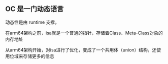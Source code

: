 

## OC 是一门动态语言

动态性是由 runtime 支撑。


在arm64架构之前，isa就是一个普通的指针，存储着Class、Meta-Class对象的内存地址

从arm64架构开始，对isa进行了优化，变成了一个共用体（union）结构，还使用位域来存储更多的信息

